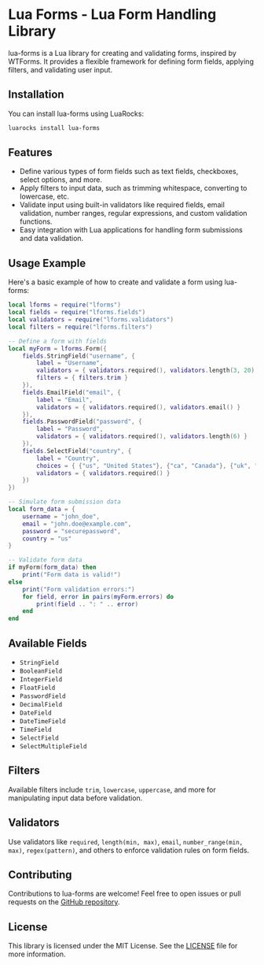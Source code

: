 # Lua Forms - Lua Form Handling Library

lua-forms is a Lua library for creating and validating forms, inspired by WTForms. It provides a flexible framework for defining form fields, applying filters, and validating user input.

## Installation

You can install lua-forms using LuaRocks:

```sh
luarocks install lua-forms
```

## Features

- Define various types of form fields such as text fields, checkboxes, select options, and more.
- Apply filters to input data, such as trimming whitespace, converting to lowercase, etc.
- Validate input using built-in validators like required fields, email validation, number ranges, regular expressions, and custom validation functions.
- Easy integration with Lua applications for handling form submissions and data validation.

## Usage Example

Here's a basic example of how to create and validate a form using lua-forms:

```lua
local lforms = require("lforms")
local fields = require("lforms.fields")
local validators = require("lforms.validators")
local filters = require("lforms.filters")

-- Define a form with fields
local myForm = lforms.Form({
    fields.StringField("username", {
        label = "Username",
        validators = { validators.required(), validators.length(3, 20) },
        filters = { filters.trim }
    }),
    fields.EmailField("email", {
        label = "Email",
        validators = { validators.required(), validators.email() }
    }),
    fields.PasswordField("password", {
        label = "Password",
        validators = { validators.required(), validators.length(6) }
    }),
    fields.SelectField("country", {
        label = "Country",
        choices = { {"us", "United States"}, {"ca", "Canada"}, {"uk", "United Kingdom"} },
        validators = { validators.required() }
    })
})

-- Simulate form submission data
local form_data = {
    username = "john_doe",
    email = "john.doe@example.com",
    password = "securepassword",
    country = "us"
}

-- Validate form data
if myForm(form_data) then
    print("Form data is valid!")
else
    print("Form validation errors:")
    for field, error in pairs(myForm.errors) do
        print(field .. ": " .. error)
    end
end
```

## Available Fields

- `StringField`
- `BooleanField`
- `IntegerField`
- `FloatField`
- `PasswordField`
- `DecimalField`
- `DateField`
- `DateTimeField`
- `TimeField`
- `SelectField`
- `SelectMultipleField`

## Filters

Available filters include `trim`, `lowercase`, `uppercase`, and more for manipulating input data before validation.

## Validators

Use validators like `required`, `length(min, max)`, `email`, `number_range(min, max)`, `regex(pattern)`, and others to enforce validation rules on form fields.

## Contributing

Contributions to lua-forms are welcome! Feel free to open issues or pull requests on the [GitHub repository](https://github.com/jigordev/lua-forms).

## License

This library is licensed under the MIT License. See the [LICENSE](./LICENSE) file for more information.